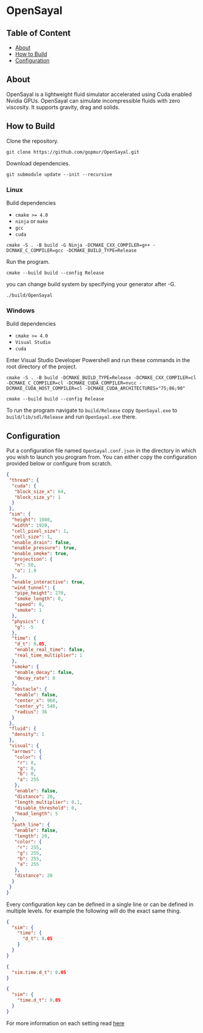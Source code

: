 # OpenSayal

## Table of Content

- [About](#about)
- [How to Build](#how-to-build)
- [Configuration](#configuration)

## About

OpenSayal is a lightweight fluid simulator accelerated using Cuda enabled Nvidia GPUs. OpenSayal can simulate incompressible fluids with zero viscosity. It supports gravity, drag and solids.

## How to Build

Clone the repository.

```shell
git clone https://github.com/gopmur/OpenSayal.git
```

Download dependencies.

```shell
git submodule update --init --recursive
```

### Linux

Build dependencies

- `cmake >= 4.0`
- `ninja` or `make`
- `gcc`
- `cuda`

```shell
cmake -S . -B build -G Ninja -DCMAKE_CXX_COMPILER=g++ -DCMAKE_C_COMPILER=gcc -DCMAKE_BUILD_TYPE=Release
```

Run the program.

```shell
cmake --build build --config Release
```

you can change build system by specifying your generator after -G.

```shell
./build/OpenSayal
```

### Windows

Build dependencies

- `cmake >= 4.0`
- `Visual Studio`
- `cuda`

Enter Visual Studio Developer Powershell and run these commands in the root directory of the project.

```shell
cmake -S . -B build -DCMAKE_BUILD_TYPE=Release -DCMAKE_CXX_COMPILER=cl -DCMAKE_C_COMPILER=cl -DCMAKE_CUDA_COMPILER=nvcc -DCMAKE_CUDA_HOST_COMPILER=cl -DCMAKE_CUDA_ARCHITECTURES="75;86;90"
```

```shell
cmake --build build --config Release
```

To run the program navigate to `build/Release` copy `OpenSayal.exe` to `build/lib/sdl/Release` and run `OpenSayal.exe` there.  

## Configuration

Put a configuration file named `OpenSayal.conf.json` in the directory in which you wish to launch you program from. You can either copy the configuration provided below or configure from scratch.

```json
{
 "thread": {
  "cuda": {
   "block_size_x": 64,
   "block_size_y": 1
  }
 },
 "sim": {
  "height": 1080,
  "width": 1920,
  "cell_pixel_size": 1,
  "cell_size": 1,
  "enable_drain": false,
  "enable_pressure": true,
  "enable_smoke": true,
  "projection": {
   "n": 50,
   "o": 1.9
  },
  "enable_interactive": true,
  "wind_tunnel": {
   "pipe_height": 270,
   "smoke_length": 0,
   "speed": 0,
   "smoke": 1
  },
  "physics": {
   "g": -5
  },
  "time": {
   "d_t": 0.05,
   "enable_real_time": false,
   "real_time_multiplier": 1
  },
  "smoke": {
   "enable_decay": false,
   "decay_rate": 0
  },
  "obstacle": {
   "enable": false,
   "center_x": 960,
   "center_y": 540,
   "radius": 36
  }
 },
 "fluid": {
  "density": 1
 },
 "visual": {
  "arrows": {
   "color": {
    "r": 0,
    "g": 0,
    "b": 0,
    "a": 255
   },
   "enable": false,
   "distance": 20,
   "length_multiplier": 0.1,
   "disable_threshold": 0,
   "head_length": 5
  },
  "path_line": {
   "enable": false,
   "length": 20,
   "color": {
    "r": 255,
    "g": 255,
    "b": 255,
    "a": 255
   },
   "distance": 20
  }
 }
}
```

Every configuration key can be defined in a single line or can be defined in multiple levels. for example the following will do the exact same thing.

```json
{
  "sim": {
    "time": {
      "d_t": 0.05
    }
  }
}
```

```json
{
  "sim.time.d_t": 0.05
}
```

```json
{
  "sim": {
    "time.d_t": 0.05
  }
}
```

For more information on each setting read [here](/docs/configuration.md)
